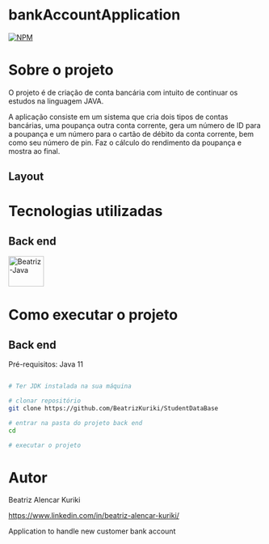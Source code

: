 # bankAccountApplication
[![NPM](https://img.shields.io/npm/l/react)](https://github.com/BeatrizKuriki/bankAccountApplication/blob/main/license)

# Sobre o projeto



O projeto é de criação de conta bancária com intuito de continuar os estudos na linguagem JAVA.

A aplicação consiste em um sistema que cria dois tipos de contas bancárias, uma poupança outra conta corrente, gera um número de ID para a poupança e um número para o cartão de débito da conta corrente, bem como seu número de pin.
Faz o cálculo do rendimento da poupança e mostra ao final.

## Layout 



<div align = "center">






 
  </div>
  
 

# Tecnologias utilizadas
## Back end
 <img align="center" alt="Beatriz-Java" height="60" width="70" src="https://cdn.jsdelivr.net/gh/devicons/devicon/icons/java/java-original-wordmark.svg"/>

# Como executar o projeto

## Back end
Pré-requisitos: Java 11

```bash

# Ter JDK instalada na sua máquina

# clonar repositório
git clone https://github.com/BeatrizKuriki/StudentDataBase

# entrar na pasta do projeto back end
cd 

# executar o projeto

```


# Autor

Beatriz Alencar Kuriki

https://www.linkedin.com/in/beatriz-alencar-kuriki/

Application to handle new customer bank account
